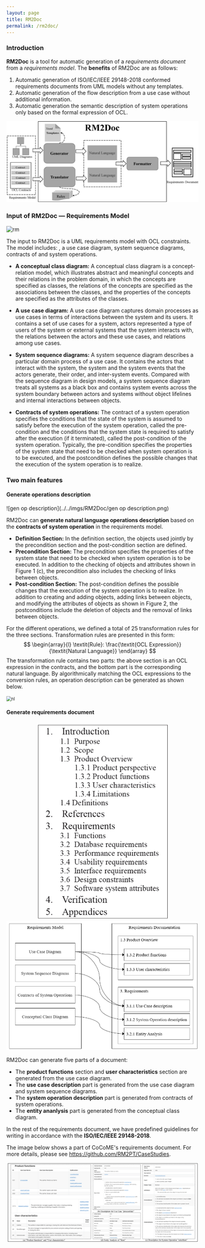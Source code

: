 ```yaml
---
layout: page
title: RM2Doc
permalink: /rm2doc/
---
```




### Introduction

**RM2Doc** is a tool for automatic generation of a *requirements document* from a *requirements model*. The **benefits** of RM2Doc are as follows:

1. Automatic generation of ISO/IEC/IEEE 29148-2018 conformed requirements documents from UML models without any templates.
2. Automatic generation of the flow description from a use case without additional information.
3. Automatic generation the semantic description of system operations only based on the formal expression of OCL.

![image-20211126174857182](../../imgs/RM2Doc/image-20211126174857182.png)



### Input of RM2Doc — Requirements Model

![rm](../../imgs/RM2Doc/rm.png)

The input to RM2Doc is a UML requirements model with OCL constraints. The model includes: , a use case diagram, system sequence diagrams, contracts of and system operations.

- **A conceptual class diagram:** A conceptual class diagram is a concept-relation model, which illustrates abstract and meaningful concepts and their relations in the problem domain, in which the concepts are specified as classes, the relations of the concepts are specified as the associations between the classes, and the properties of the concepts are specified as the attributes of the classes.

- **A use case diagram:** A use case diagram captures domain processes as use cases in terms of interactions between the system and its users. It contains a set of use cases for a system, actors represented a type of users of the system or external systems that the system interacts with, the relations between the actors and these use cases, and relations among use cases.

- **System sequence diagrams:** A system sequence diagram describes a particular domain process of a use case. It contains the actors that interact with the system, the system and the system events that the actors generate, their order, and inter-system events. Compared with the sequence diagram in design models, a system sequence diagram treats all systems as a black box and contains system events across the system boundary between actors and systems without object lifelines and internal interactions between objects.
- **Contracts of system operations:** The contract of a system operation specifies the conditions that the state of the system is assumed to satisfy before the execution of the system operation, called the pre-condition and the conditions that the system state is required to satisfy after the execution (if it terminated), called the post-condition of the system operation. Typically, the pre-condition specifies the properties of the system state that need to be checked when system operation is to be executed, and the postcondition defines the possible changes that the execution of the system operation is to realize.

### Two main features

#### Generate operations description

![gen op description](../../imgs/RM2Doc/gen op description.png)

RM2Doc can **generate natural language operations description** based on the **contracts of system operation** in the requirements model.

- **Definition Section:** In the definition section, the objects used jointly by the precondition section and the post-condition section are defined.
- **Precondition Section:** The precondition specifies the properties of the system state that need to be checked when system operation is to be executed. In addition to the checking of objects and attributes shown in Figure 1 (c), the precondition also includes the checking
  of links between objects.
- **Post-condition Section:** The post-condition defines the possible changes that the execution of the system operation is to realize. In addition to creating and adding objects, adding links between objects, and modifying the attributes of objects as shown in Figure 2, the postconditions include the deletion of objects and the removal of links between objects.

For the different operations, we defined a total of 25 transformation rules for the three sections. Transformation rules are presented in this form:
$$
\begin{array}{l}
    \textit{Rule}: \frac{\textit{OCL Expression}}{\textit{Natural Language}}
\end{array}
$$
The transformation rule contains two parts: the above section is an OCL expression in the contracts, and the bottom part is the corresponding natural language. By algorithmically matching the OCL expressions to the conversion rules, an operation description can be generated as shown below.

<img src="../../imgs/RM2Doc/nl.png" alt="nl" style="zoom: 80%;" />

#### Generate requirements document

<center class="half">
    <img src="../../imgs/RM2Doc/outline.png" width="345"/><img src="../../imgs/RM2Doc/mapping.png" width="770"/>
</center>

RM2Doc can generate five parts of a document:

- The **product functions** section and **user characteristics** section are generated from the use case diagram.
- The **use case description** part is generated from the use case diagram and system sequence diagrams.
-  The **system operation description** part is generated from contracts of system operations.
- The **entity ananlysis** part  is generated from the conceptual class diagram.

In the rest of the requirements document, we have predefined guidelines for writing in accordance with the **ISO/IEC/IEEE 29148-2018**. 

The image below shows a part of CoCoME's requirements document. For more details, please see https://github.com/RM2PT/CaseStudies.

![doc](../../imgs/RM2Doc/doc.png)

